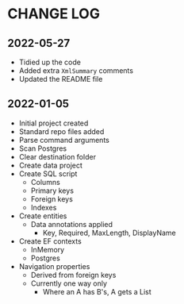 # CHANGE LOG

## 2022-05-27

- Tidied up the code
- Added extra `XmlSummary` comments
- Updated the README file

## 2022-01-05

- Initial project created
- Standard repo files added
- Parse command arguments
- Scan Postgres
- Clear destination folder
- Create data project
- Create SQL script
    - Columns
    - Primary keys
    - Foreign keys
    - Indexes
- Create entities
    - Data annotations applied
        - Key, Required, MaxLength, DisplayName
- Create EF contexts
    - InMemory
    - Postgres
- Navigation properties
    - Derived from foreign keys
    - Currently one way only
        - Where an A has B's, A gets a List<B>
